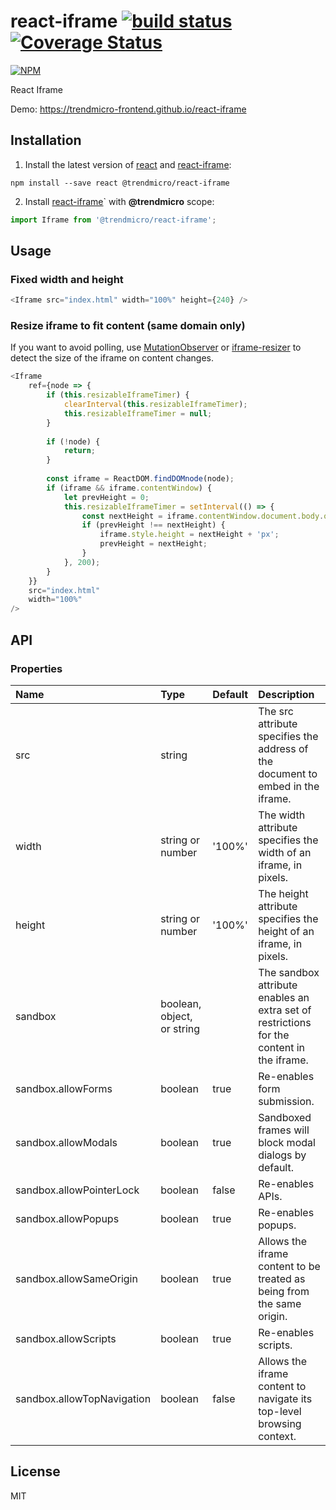 # react-iframe [![build status](https://travis-ci.org/trendmicro-frontend/react-iframe.svg?branch=master)](https://travis-ci.org/trendmicro-frontend/react-iframe) [![Coverage Status](https://coveralls.io/repos/github/trendmicro-frontend/react-iframe/badge.svg?branch=master)](https://coveralls.io/github/trendmicro-frontend/react-iframe?branch=master)

[![NPM](https://nodei.co/npm/@trendmicro/react-iframe.png?downloads=true&stars=true)](https://nodei.co/npm/@trendmicro/react-iframe/)

React Iframe

Demo: https://trendmicro-frontend.github.io/react-iframe

## Installation

1. Install the latest version of [react](https://github.com/facebook/react) and [react-iframe](https://github.com/trendmicro-frontend/react-iframe):

  ```
  npm install --save react @trendmicro/react-iframe
  ```

2. Install [react-iframe](https://github.com/trendmicro-frontend/react-iframe)` with <b>@trendmicro</b> scope:

  ```js
  import Iframe from '@trendmicro/react-iframe';
  ```

## Usage

### Fixed width and height

```js
<Iframe src="index.html" width="100%" height={240} />
```

### Resize iframe to fit content (same domain only)

If you want to avoid polling, use [MutationObserver](https://developer.mozilla.org/en-US/docs/Web/API/MutationObserver) or [iframe-resizer](https://github.com/davidjbradshaw/iframe-resizer) to detect the size of the iframe on content changes.

```js
<Iframe
    ref={node => {
        if (this.resizableIframeTimer) {
            clearInterval(this.resizableIframeTimer);
            this.resizableIframeTimer = null;
        }
        
        if (!node) {
            return;
        }
        
        const iframe = ReactDOM.findDOMnode(node);
        if (iframe && iframe.contentWindow) {
            let prevHeight = 0;
            this.resizableIframeTimer = setInterval(() => {
                const nextHeight = iframe.contentWindow.document.body.offsetHeight;
                if (prevHeight !== nextHeight) {
                    iframe.style.height = nextHeight + 'px';
                    prevHeight = nextHeight;
                }
            }, 200);
        }
    }}
    src="index.html"
    width="100%"
/>
```

## API

### Properties

Name | Type | Default | Description 
:--- | :--- | :------ | :----------
src | string | | The src attribute specifies the address of the document to embed in the iframe.
width | string or number | '100%' | The width attribute specifies the width of an iframe, in pixels.
height | string or number | '100%' | The height attribute specifies the height of an iframe, in pixels.
sandbox | boolean, object, or string |  | The sandbox attribute enables an extra set of restrictions for the content in the iframe.
sandbox.allowForms | boolean | true | Re-enables form submission.
sandbox.allowModals | boolean | true | Sandboxed frames will block modal dialogs by default.
sandbox.allowPointerLock | boolean | false | Re-enables APIs.
sandbox.allowPopups | boolean | true | Re-enables popups.
sandbox.allowSameOrigin | boolean | true | Allows the iframe content to be treated as being from the same origin.
sandbox.allowScripts | boolean | true | Re-enables scripts.
sandbox.allowTopNavigation | boolean | false | Allows the iframe content to navigate its top-level browsing context.

## License

MIT

